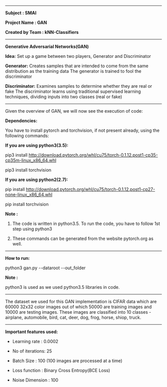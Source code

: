 **********************************************
**Subject		: SMAI**

**Project Name	: GAN**

**Created by Team : kNN-Classifiers**

**********************************************
**Generative Adversarial Networks(GAN)**

**Idea:** Set up a game between two players, Generator and Discriminator

**Generator:**
Creates samples that are intended to come from the same distribution as the training data
The generator is trained to fool the discriminator

**Discriminator:**
Examines samples to determine whether they are real or fake
The discriminator learns using traditional supervised learning techniques, dividing inputs into two classes (real or fake)
*********************************************
Given the overview of GAN, we will now see the execution of code:

**Dependencies:**

You have to install pytorch and torchvision, if not present already, using the following commands:

**If you are using python3(3.5):**

pip3 install http://download.pytorch.org/whl/cu75/torch-0.1.12.post1-cp35-cp35m-linux_x86_64.whl

pip3 install torchvision

**If you are using python2(2.7):**

pip install http://download.pytorch.org/whl/cu75/torch-0.1.12.post1-cp27-none-linux_x86_64.whl

pip install torchvision

**Note :** 

1. The code is written in python3.5. To run the code, you have to follow 1st step using python3

2. These commands can be generated from the website pytorch.org as well.
*********************************************

**How to run:**

python3 gan.py --dataroot <path-to-download-and-use-CIFAR-data> --out_folder <path-to-save-fakeImages>

**Note :** 

python3 is used as we used python3.5 libraries in code.
*****************************************
The dataset we used for this GAN implementation is CIFAR data which are 60000 32x32 color images out of which 50000 are training images and 10000 are testing images. These images are classified into 10 classes - airplane, automobile, bird, cat, deer, dog, frog, horse, shiop, truck.
*****************************************
**Important features used:**

* Learning rate   : 0.0002

* No of iterations: 25

* Batch Size	    : 100 (100 images are processed at a time)

* Loss function   : Binary Cross Entropy(BCE Loss)

* Noise Dimension : 100
